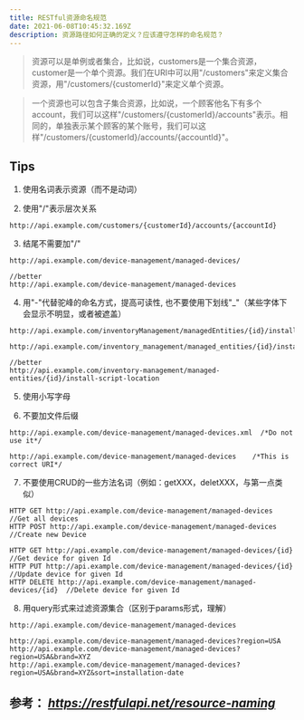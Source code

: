 ```yaml
---
title: RESTful资源命名规范
date: 2021-06-08T10:45:32.169Z
description: 资源路径如何正确的定义？应该遵守怎样的命名规范？
---
```


> 资源可以是单例或者集合，比如说，customers是一个集合资源，customer是一个单个资源。我们在URI中可以用"/customers"来定义集合资源，用"/customers/{customerId}"来定义单个资源。

> 一个资源也可以包含子集合资源，比如说，一个顾客他名下有多个account，我们可以这样"/customers/{customerId}/accounts"表示。相同的，单独表示某个顾客的某个账号，我们可以这样"/customers/{customerId}/accounts/{accountId}"。

## Tips
1. 使用名词表示资源（而不是动词）


2. 使用"/"表示层次关系

```url
http://api.example.com/customers/{customerId}/accounts/{accountId}
```


3. 结尾不需要加"/"

```url
http://api.example.com/device-management/managed-devices/

//better
http://api.example.com/device-management/managed-devices
```

4. 用"-"代替驼峰的命名方式，提高可读性,
   也不要使用下划线"_"（某些字体下会显示不明显，或者被遮盖）

```url
http://api.example.com/inventoryManagement/managedEntities/{id}/installScriptLocation 

http://api.example.com/inventory_management/managed_entities/{id}/install_script_location

//better
http://api.example.com/inventory-management/managed-entities/{id}/install-script-location
```

5. 使用小写字母


6. 不要加文件后缀

```url
http://api.example.com/device-management/managed-devices.xml  /*Do not use it*/

http://api.example.com/device-management/managed-devices 	/*This is correct URI*/
```

7. 不要使用CRUD的一些方法名词（例如：getXXX，deletXXX，与第一点类似）

```url
HTTP GET http://api.example.com/device-management/managed-devices  //Get all devices
HTTP POST http://api.example.com/device-management/managed-devices  //Create new Device

HTTP GET http://api.example.com/device-management/managed-devices/{id}  //Get device for given Id
HTTP PUT http://api.example.com/device-management/managed-devices/{id}  //Update device for given Id
HTTP DELETE http://api.example.com/device-management/managed-devices/{id}  //Delete device for given Id
```


8. 用query形式来过滤资源集合（区别于params形式，理解）
```url
http://api.example.com/device-management/managed-devices

http://api.example.com/device-management/managed-devices?region=USA
http://api.example.com/device-management/managed-devices?region=USA&brand=XYZ
http://api.example.com/device-management/managed-devices?region=USA&brand=XYZ&sort=installation-date
```


## 参考： *https://restfulapi.net/resource-naming*
